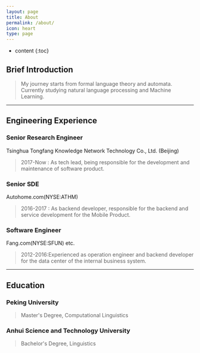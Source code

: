 ```yaml
---
layout: page
title: About
permalink: /about/
icon: heart
type: page
---
```


* content
{:toc}

## Brief Introduction
>My journey starts from formal language theory and automata.
Currently studying natural language processing and Machine Learning.

---
## Engineering Experience
### Senior Research Engineer
Tsinghua Tongfang Knowledge Network Technology Co., Ltd. (Beijing)
>2017-Now : As tech lead, being responsible for the development and maintenance of software product.

### Senior SDE
Autohome.com(NYSE:ATHM)
>2016-2017 : As backend developer, responsible for the backend and service development for the Mobile Product.

### Software Engineer
Fang.com(NYSE:SFUN) etc.
>2012-2016:Experienced as operation engineer and backend developer for the data center of the internal business system.

---
## Education
### Peking University
>Master's Degree, Computational Linguistics

### Anhui Science and Technology University
>Bachelor's Degree, Linguistics
